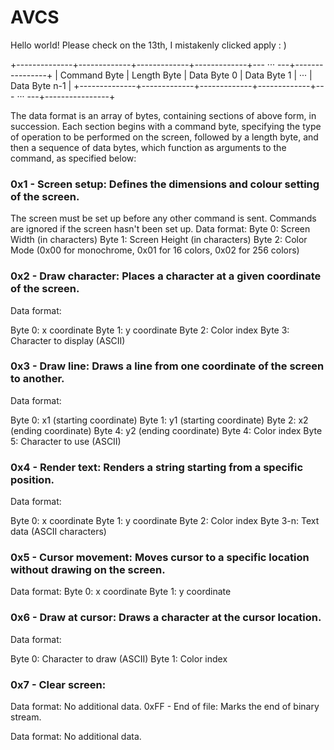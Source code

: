 # AVCS

Hello world!
Please check on the 13th, I mistakenly clicked apply : )

+--------------+-------------+-------------+-------------+--- ··· ---+----------------+
| Command Byte | Length Byte | Data Byte 0 | Data Byte 1 |    ···    |  Data Byte n-1 |
+--------------+-------------+-------------+-------------+--- ··· ---+----------------+

The data format is an array of bytes, containing sections of above form, in succession. Each section begins with a command byte, specifying the type of operation to be performed on the screen, followed by a length byte, and then a sequence of data bytes, which function as arguments to the command, as specified below:

### 0x1 - Screen setup: Defines the dimensions and colour setting of the screen.
The screen must be set up before any other command is sent. Commands are ignored if the screen hasn't been set up.
Data format:
Byte 0: Screen Width (in characters)
Byte 1: Screen Height (in characters)
Byte 2: Color Mode (0x00 for monochrome, 0x01 for 16 colors, 0x02 for 256 colors)

### 0x2 - Draw character: Places a character at a given coordinate of the screen.
Data format:

Byte 0: x coordinate
Byte 1: y coordinate
Byte 2: Color index
Byte 3: Character to display (ASCII)

### 0x3 - Draw line: Draws a line from one coordinate of the screen to another.
Data format:

Byte 0: x1 (starting coordinate)
Byte 1: y1 (starting coordinate)
Byte 2: x2 (ending coordinate) Byte 4: y2 (ending coordinate)
Byte 4: Color index
Byte 5: Character to use (ASCII)

### 0x4 - Render text: Renders a string starting from a specific position.
Data format:

Byte 0: x coordinate
Byte 1: y coordinate
Byte 2: Color index
Byte 3-n: Text data (ASCII characters)

### 0x5 - Cursor movement: Moves cursor to a specific location without drawing on the screen.
Data format:
Byte 0: x coordinate
Byte 1: y coordinate

### 0x6 - Draw at cursor: Draws a character at the cursor location.
Data format:

Byte 0: Character to draw (ASCII)
Byte 1: Color index

### 0x7 - Clear screen:
Data format: No additional data.
0xFF - End of file: Marks the end of binary stream.

Data format: No additional data.
